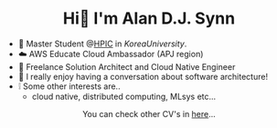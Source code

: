 <!-- ![](https://github.com/alansynn/alansynn/blob/main/banner.jpeg) -->

<h1 align="center">Hi👋 I'm Alan D.J. Synn</h1>

- :lab_coat: Master Student @[HPIC](https://hpic.korea.ac.kr) in *KoreaUniversity*.
- :cloud: AWS Educate Cloud Ambassador (APJ region)
- :rocket: Freelance Solution Architect and Cloud Native Engineer
- :speech_balloon: I really enjoy having a conversation about software architecture!
- :grey_exclamation: Some other interests are..
  - cloud native, distributed computing, MLsys etc...

<p align="center">You can check other CV's in <a href="https://alansynn.com" target="blank">here</a>...</p>

<!-- <img align="center" src="https://github-readme-stats.vercel.app/api?username=alansynn&show_icons=true&count_private=true" alt="alansynn" width="50%"/></p> -->

<!-- ### Blogs posts -->
<!-- BLOG-POST-LIST:START -->
<!-- BLOG-POST-LIST:END -->
